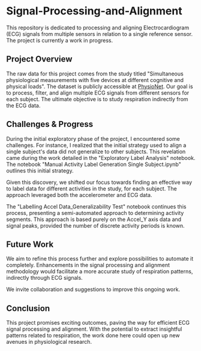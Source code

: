 # Signal-Processing-and-Alignment

This repository is dedicated to processing and aligning Electrocardiogram (ECG) signals from multiple sensors in relation to a single reference sensor. The project is currently a work in progress.

## Project Overview
The raw data for this project comes from the study titled "Simultaneous physiological measurements with five devices at different cognitive and physical loads". The dataset is publicly accessible at [PhysioNet](https://physionet.org/content/simultaneous-measurements/1.0.2/). Our goal is to process, filter, and align multiple ECG signals from different sensors for each subject. The ultimate objective is to study respiration indirectly from the ECG data.

## Challenges & Progress
During the initial exploratory phase of the project, I encountered some challenges. For instance, I realized that the initial strategy used to align a single subject's data did not generalize to other subjects. This revelation came during the work detailed in the "Exploratory Label Analysis" notebook. The notebook "Manual Activity Label Generation Single Subject.ipynb" outlines this initial strategy.

Given this discovery, we shifted our focus towards finding an effective way to label data for different activities in the study, for each subject. The approach leveraged both the accelerometer and ECG data. 

The "Labelling Accel Data_Generalizability Test" notebook continues this process, presenting a semi-automated approach to determining activity segments. This approach is based purely on the Accel_Y axis data and signal peaks, provided the number of discrete activity periods is known.

## Future Work
We aim to refine this process further and explore possibilities to automate it completely. Enhancements in the signal processing and alignment methodology would facilitate a more accurate study of respiration patterns, indirectly through ECG signals.

We invite collaboration and suggestions to improve this ongoing work.

## Conclusion
This project promises exciting outcomes, paving the way for efficient ECG signal processing and alignment. With the potential to extract insightful patterns related to respiration, the work done here could open up new avenues in physiological research.

